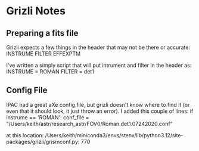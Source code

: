# Grizli Notes

## Preparing a fits file

Grizli expects a few things in the header that may not be there or accurate:
INSTRUME
FILTER
EFFEXPTM

I've written a simply script that will put intrument and filter in the header as:
INSTRUME = ROMAN
FILTER = det1

## Config File

IPAC had a great aXe config file, but grizli doesn't know where to find it (or even that it should look, it just throw an error).
I added this couple of lines:
if instrume == 'ROMAN':
        conf_file = "/Users/keith/astr/research_astr/FOV0/Roman.det1.07242020.conf"

at this location:
/Users/keith/miniconda3/envs/stenv/lib/python3.12/site-packages/grizli/grismconf.py: 770
